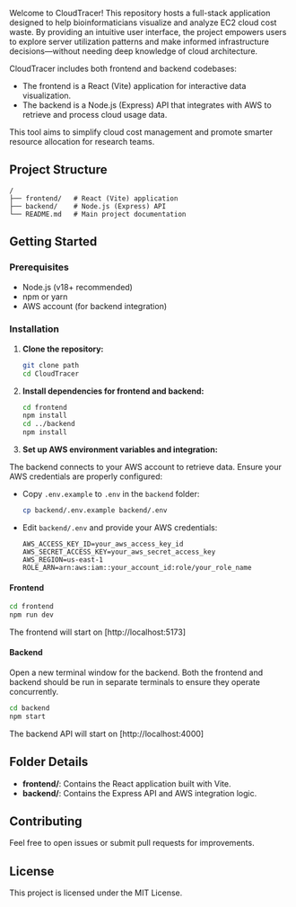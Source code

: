 Welcome to CloudTracer!
This repository hosts a full-stack application designed to help bioinformaticians visualize and analyze EC2 cloud cost waste. By providing an intuitive user interface, the project empowers users to explore server utilization patterns and make informed infrastructure decisions—without needing deep knowledge of cloud architecture.

CloudTracer includes both frontend and backend codebases:

- The frontend is a React (Vite) application for interactive data visualization.
- The backend is a Node.js (Express) API that integrates with AWS to retrieve and process cloud usage data.

This tool aims to simplify cloud cost management and promote smarter resource allocation for research teams.

## Project Structure

```
/
├── frontend/   # React (Vite) application
├── backend/    # Node.js (Express) API
└── README.md   # Main project documentation
```

## Getting Started

### Prerequisites

- Node.js (v18+ recommended)
- npm or yarn
- AWS account (for backend integration)

### Installation

1. **Clone the repository:**

   ```bash
   git clone path
   cd CloudTracer
   ```

2. **Install dependencies for frontend and backend:**
   ```bash
   cd frontend
   npm install
   cd ../backend
   npm install
   ```
3. **Set up AWS environment variables and integration:**

The backend connects to your AWS account to retrieve data. Ensure your AWS credentials are properly configured:

- Copy `.env.example` to `.env` in the `backend` folder:
  ```bash
  cp backend/.env.example backend/.env
  ```
- Edit `backend/.env` and provide your AWS credentials:
  ```env
  AWS_ACCESS_KEY_ID=your_aws_access_key_id
  AWS_SECRET_ACCESS_KEY=your_aws_secret_access_key
  AWS_REGION=us-east-1
  ROLE_ARN=arn:aws:iam::your_account_id:role/your_role_name
  ```

#### Frontend

```bash
cd frontend
npm run dev
```

The frontend will start on [http://localhost:5173]

#### Backend

Open a new terminal window for the backend. Both the frontend and backend should be run in separate terminals to ensure they operate concurrently.

```bash
cd backend
npm start
```

The backend API will start on [http://localhost:4000]

## Folder Details

- **frontend/**: Contains the React application built with Vite.
- **backend/**: Contains the Express API and AWS integration logic.

## Contributing

Feel free to open issues or submit pull requests for improvements.

## License

This project is licensed under the MIT License.
